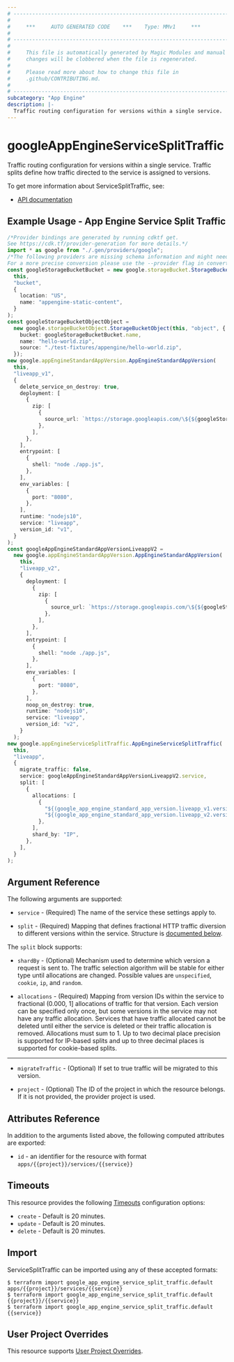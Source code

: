 ```yaml
---
# ----------------------------------------------------------------------------
#
#     ***     AUTO GENERATED CODE    ***    Type: MMv1     ***
#
# ----------------------------------------------------------------------------
#
#     This file is automatically generated by Magic Modules and manual
#     changes will be clobbered when the file is regenerated.
#
#     Please read more about how to change this file in
#     .github/CONTRIBUTING.md.
#
# ----------------------------------------------------------------------------
subcategory: "App Engine"
description: |-
  Traffic routing configuration for versions within a single service.
---
```


# googleAppEngineServiceSplitTraffic

Traffic routing configuration for versions within a single service. Traffic splits define how traffic directed to the service is assigned to versions.

To get more information about ServiceSplitTraffic, see:

* [API documentation](https://cloud.google.com/appengine/docs/admin-api/reference/rest/v1/apps.services)

## Example Usage - App Engine Service Split Traffic

```typescript
/*Provider bindings are generated by running cdktf get.
See https://cdk.tf/provider-generation for more details.*/
import * as google from "./.gen/providers/google";
/*The following providers are missing schema information and might need manual adjustments to synthesize correctly: google.
For a more precise conversion please use the --provider flag in convert.*/
const googleStorageBucketBucket = new google.storageBucket.StorageBucket(
  this,
  "bucket",
  {
    location: "US",
    name: "appengine-static-content",
  }
);
const googleStorageBucketObjectObject =
  new google.storageBucketObject.StorageBucketObject(this, "object", {
    bucket: googleStorageBucketBucket.name,
    name: "hello-world.zip",
    source: "./test-fixtures/appengine/hello-world.zip",
  });
new google.appEngineStandardAppVersion.AppEngineStandardAppVersion(
  this,
  "liveapp_v1",
  {
    delete_service_on_destroy: true,
    deployment: [
      {
        zip: [
          {
            source_url: `https://storage.googleapis.com/\${${googleStorageBucketBucket.name}}/\${${googleStorageBucketObjectObject.name}}`,
          },
        ],
      },
    ],
    entrypoint: [
      {
        shell: "node ./app.js",
      },
    ],
    env_variables: [
      {
        port: "8080",
      },
    ],
    runtime: "nodejs10",
    service: "liveapp",
    version_id: "v1",
  }
);
const googleAppEngineStandardAppVersionLiveappV2 =
  new google.appEngineStandardAppVersion.AppEngineStandardAppVersion(
    this,
    "liveapp_v2",
    {
      deployment: [
        {
          zip: [
            {
              source_url: `https://storage.googleapis.com/\${${googleStorageBucketBucket.name}}/\${${googleStorageBucketObjectObject.name}}`,
            },
          ],
        },
      ],
      entrypoint: [
        {
          shell: "node ./app.js",
        },
      ],
      env_variables: [
        {
          port: "8080",
        },
      ],
      noop_on_destroy: true,
      runtime: "nodejs10",
      service: "liveapp",
      version_id: "v2",
    }
  );
new google.appEngineServiceSplitTraffic.AppEngineServiceSplitTraffic(
  this,
  "liveapp",
  {
    migrate_traffic: false,
    service: googleAppEngineStandardAppVersionLiveappV2.service,
    split: [
      {
        allocations: [
          {
            "${(google_app_engine_standard_app_version.liveapp_v1.version_id)}": 0.75,
            "${(google_app_engine_standard_app_version.liveapp_v2.version_id)}": 0.25,
          },
        ],
        shard_by: "IP",
      },
    ],
  }
);

```

## Argument Reference

The following arguments are supported:

*   `service` -
    (Required)
    The name of the service these settings apply to.

*   `split` -
    (Required)
    Mapping that defines fractional HTTP traffic diversion to different versions within the service.
    Structure is [documented below](#nested_split).

<a name="nested_split"></a>The `split` block supports:

*   `shardBy` -
    (Optional)
    Mechanism used to determine which version a request is sent to. The traffic selection algorithm will be stable for either type until allocations are changed.
    Possible values are `unspecified`, `cookie`, `ip`, and `random`.

*   `allocations` -
    (Required)
    Mapping from version IDs within the service to fractional (0.000, 1] allocations of traffic for that version. Each version can be specified only once, but some versions in the service may not have any traffic allocation. Services that have traffic allocated cannot be deleted until either the service is deleted or their traffic allocation is removed. Allocations must sum to 1. Up to two decimal place precision is supported for IP-based splits and up to three decimal places is supported for cookie-based splits.

***

*   `migrateTraffic` -
    (Optional)
    If set to true traffic will be migrated to this version.

*   `project` - (Optional) The ID of the project in which the resource belongs.
    If it is not provided, the provider project is used.

## Attributes Reference

In addition to the arguments listed above, the following computed attributes are exported:

* `id` - an identifier for the resource with format `apps/{{project}}/services/{{service}}`

## Timeouts

This resource provides the following
[Timeouts](https://developer.hashicorp.com/terraform/plugin/sdkv2/resources/retries-and-customizable-timeouts) configuration options:

* `create` - Default is 20 minutes.
* `update` - Default is 20 minutes.
* `delete` - Default is 20 minutes.

## Import

ServiceSplitTraffic can be imported using any of these accepted formats:

```console
$ terraform import google_app_engine_service_split_traffic.default apps/{{project}}/services/{{service}}
$ terraform import google_app_engine_service_split_traffic.default {{project}}/{{service}}
$ terraform import google_app_engine_service_split_traffic.default {{service}}
```

## User Project Overrides

This resource supports [User Project Overrides](https://registry.terraform.io/providers/hashicorp/google/latest/docs/guides/provider_reference#user_project_override).
